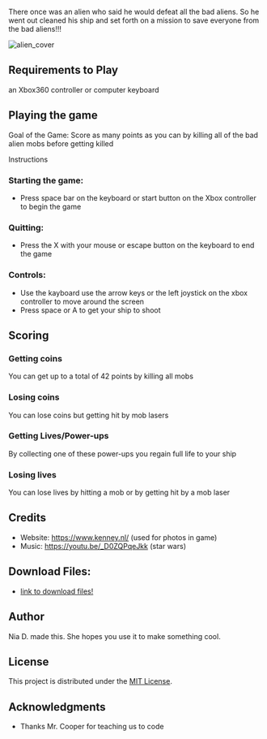 There once was an alien who said he would defeat all the bad aliens. So he went out cleaned his ship and set forth on a mission to save everyone from the bad aliens!!!

![alien_cover](https://user-images.githubusercontent.com/31481528/56475548-a5e9b500-6457-11e9-91b0-db91e1964d59.PNG)

## Requirements to Play
an Xbox360 controller or computer keyboard

## Playing the game
Goal of the Game:
Score as many points as you can by killing all of the bad alien mobs before getting killed

Instructions
### Starting the game:
- Press space bar on the keyboard or start button on the Xbox controller to begin the game

### Quitting:
- Press the X with your mouse or escape button on the keyboard to end the game

### Controls:
- Use the kayboard use the arrow keys or the left joystick on the xbox controller to move around the screen
- Press space or A to get your ship to shoot

## Scoring
### Getting coins
You can get up to a total of 42 points by killing all mobs

### Losing coins
You can lose coins but getting hit by mob lasers

### Getting Lives/Power-ups
By collecting one of these power-ups you regain full life to your ship

### Losing lives
You can lose lives by hitting a mob or by getting hit by a mob laser

## Credits
- Website: https://www.kenney.nl/ (used for photos in game)
- Music: https://youtu.be/_D0ZQPqeJkk (star wars)

## Download Files:
- [link to download files!](https://github.com/ndicks7864/space_war/archive/master.zip)

## Author

Nia D. made this. She hopes you use it to make something cool.

## License

This project is distributed under the [MIT License](LICENSE.md).

## Acknowledgments
- Thanks Mr. Cooper for teaching us to code
